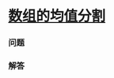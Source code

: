 # [数组的均值分割](https://leetcode-cn.com/problems/split-array-with-same-average)

### 问题



### 解答

```

```


